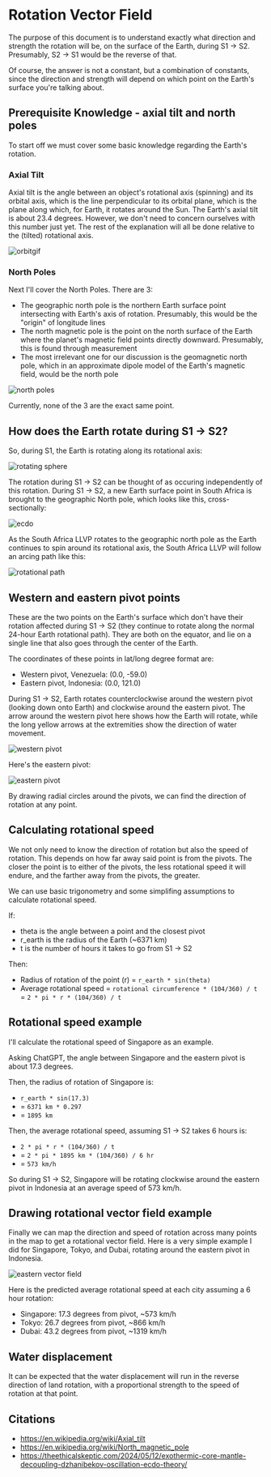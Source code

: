 # Rotation Vector Field

The purpose of this document is to understand exactly what direction and strength the rotation will be, on the surface of the Earth, during S1 -> S2. Presumably, S2 -> S1 would be the reverse of that.

Of course, the answer is not a constant, but a combination of constants, since the direction and strength will depend on which point on the Earth's surface you're talking about.

## Prerequisite Knowledge - axial tilt and north poles

To start off we must cover some basic knowledge regarding the Earth's rotation.

### Axial Tilt

Axial tilt is the angle between an object's rotational axis (spinning) and its orbital axis, which is the line perpendicular to its orbital plane, which is the plane along which, for Earth, it rotates around the Sun. The Earth's axial tilt is about 23.4 degrees. However, we don't need to concern ourselves with this number just yet. The rest of the explanation will all be done relative to the (tilted) rotational axis.

![orbitgif](img/earth-orbit.gif)

### North Poles

Next I'll cover the North Poles. There are 3:
- The geographic north pole is the northern Earth surface point intersecting with Earth's axis of rotation. Presumably, this would be the "origin" of longitude lines
- The north magnetic pole is the point on the north surface of the Earth where the planet's magnetic field points directly downward. Presumably, this is found through measurement
- The most irrelevant one for our discussion is the geomagnetic north pole, which in an approximate dipole model of the Earth's magnetic field, would be the north pole

![north poles](img/north-poles.png "north poles")

Currently, none of the 3 are the exact same point.

## How does the Earth rotate during S1 -> S2?

So, during S1, the Earth is rotating along its rotational axis:

![rotating sphere](img/rotation.gif)

The rotation during S1 -> S2 can be thought of as occuring independently of this rotation. During S1 -> S2, a new Earth surface point in South Africa is brought to the geographic North pole, which looks like this, cross-sectionally:

![ecdo](img/ecdo-rotation.webp "ecdo")

As the South Africa LLVP rotates to the geographic north pole as the Earth continues to spin around its rotational axis, the South Africa LLVP will follow an arcing path like this:

![rotational path](img/new-north-pole-path.png "north pole rotation path")

## Western and eastern pivot points

These are the two points on the Earth's surface which don't have their rotation affected during S1 -> S2 (they continue to rotate along the normal 24-hour Earth rotational path). They are both on the equator, and lie on a single line that also goes through the center of the Earth.

The coordinates of these points in lat/long degree format are:
- Western pivot, Venezuela: (0.0, -59.0)
- Eastern pivot, Indonesia: (0.0, 121.0)

During S1 -> S2, Earth rotates counterclockwise around the western pivot (looking down onto Earth) and clockwise around the eastern pivot. The arrow around the western pivot here shows how the Earth will rotate, while the long yellow arrows at the extremities show the direction of water movement.

![western pivot](img/western-pivot.webp "western pivot")

Here's the eastern pivot:

![eastern pivot](img/eastern-pivot.png "eastern pivot")

By drawing radial circles around the pivots, we can find the direction of rotation at any point.

## Calculating rotational speed

We not only need to know the direction of rotation but also the speed of rotation. This depends on how far away said point is from the pivots. The closer the point is to either of the pivots, the less rotational speed it will endure, and the farther away from the pivots, the greater.

We can use basic trigonometry and some simplifing assumptions to calculate rotational speed.

If:
- theta is the angle between a point and the closest pivot
- r_earth is the radius of the Earth (~6371 km)
- t is the number of hours it takes to go from S1 -> S2

Then:
- Radius of rotation of the point (r) = `r_earth * sin(theta)`
- Average rotational speed = `rotational circumference * (104/360) / t` = `2 * pi * r * (104/360) / t`

## Rotational speed example

I'll calculate the rotational speed of Singapore as an example.

Asking ChatGPT, the angle between Singapore and the eastern pivot is about 17.3 degrees.

Then, the radius of rotation of Singapore is:
- `r_earth * sin(17.3)`
- = `6371 km * 0.297`
- = `1895 km`

Then, the average rotational speed, assuming S1 -> S2 takes 6 hours is:
- `2 * pi * r * (104/360) / t`
- = `2 * pi * 1895 km * (104/360) / 6 hr`
- = `573 km/h`

So during S1 -> S2, Singapore will be rotating clockwise around the eastern pivot in Indonesia at an average speed of 573 km/h.

## Drawing rotational vector field example

Finally we can map the direction and speed of rotation across many points in the map to get a rotational vector field. Here is a very simple example I did for Singapore, Tokyo, and Dubai, rotating around the eastern pivot in Indonesia.

![eastern vector field](img/eastern-pivot-vector-field.png "eastern pivot vector field")

Here is the predicted average rotational speed at each city assuming a 6 hour rotation:
- Singapore: 17.3 degrees from pivot, ~573 km/h
- Tokyo: 26.7 degrees from pivot, ~866 km/h
- Dubai: 43.2 degrees from pivot, ~1319 km/h

## Water displacement

It can be expected that the water displacement will run in the reverse direction of land rotation, with a proportional strength to the speed of rotation at that point.

## Citations

- https://en.wikipedia.org/wiki/Axial_tilt
- https://en.wikipedia.org/wiki/North_magnetic_pole
- https://theethicalskeptic.com/2024/05/12/exothermic-core-mantle-decoupling-dzhanibekov-oscillation-ecdo-theory/